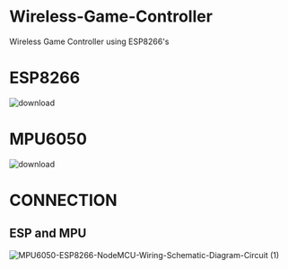# Wireless-Game-Controller
Wireless Game Controller using ESP8266's


# ESP8266 
![download](https://user-images.githubusercontent.com/58439868/181013197-38d77ac1-4b0f-41b0-a037-51bae44ffd7b.png)

# MPU6050
![download](https://user-images.githubusercontent.com/58439868/181013272-16324c1f-9b6c-4ef0-b6f6-62ea7bc4dc21.jpg)


# CONNECTION
## ESP and MPU

![MPU6050-ESP8266-NodeMCU-Wiring-Schematic-Diagram-Circuit (1)](https://user-images.githubusercontent.com/58439868/181013843-67de763e-dcf4-4ba2-8ab0-a70e88946668.jpg)

